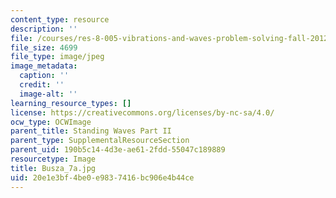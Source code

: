 ```yaml
---
content_type: resource
description: ''
file: /courses/res-8-005-vibrations-and-waves-problem-solving-fall-2012/20e1e3bf4be0e9837416bc906e4b44ce_Busza_7a.jpg
file_size: 4699
file_type: image/jpeg
image_metadata:
  caption: ''
  credit: ''
  image-alt: ''
learning_resource_types: []
license: https://creativecommons.org/licenses/by-nc-sa/4.0/
ocw_type: OCWImage
parent_title: Standing Waves Part II
parent_type: SupplementalResourceSection
parent_uid: 190b5c14-4d3e-ae61-2fdd-55047c189889
resourcetype: Image
title: Busza_7a.jpg
uid: 20e1e3bf-4be0-e983-7416-bc906e4b44ce
---
```

